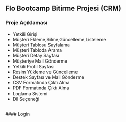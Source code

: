 ## Flo Bootcamp Bitirme Projesi (CRM)
### Proje Açıklaması
- Yetkili Girişi
- Müşteri Ekleme,Silme,Güncelleme,Listeleme
- Müşteri Tablosu Sayfalama
- Müşteri Tabloda Arama
- Müşteri Detay Sayfası
- Müşteriye Mail Gönderme
- Yetkili Profil Sayfası
- Resim Yükleme ve Güncelleme
- Destek Sayfası ve Mail Gönderme
- CSV Formatında Çıktı Alma
- PDF Formatında Çıktı Alma
- Loglama Sistemi
- Dil Seçeneği
<br>
#### Login